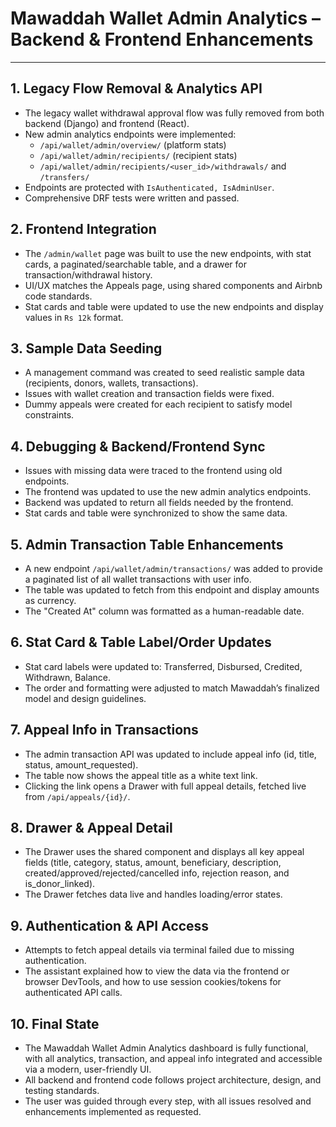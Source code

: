 # Mawaddah Wallet Admin Analytics – Backend & Frontend Enhancements

---

## 1. Legacy Flow Removal & Analytics API
- The legacy wallet withdrawal approval flow was fully removed from both backend (Django) and frontend (React).
- New admin analytics endpoints were implemented:
  - `/api/wallet/admin/overview/` (platform stats)
  - `/api/wallet/admin/recipients/` (recipient stats)
  - `/api/wallet/admin/recipients/<user_id>/withdrawals/` and `/transfers/`
- Endpoints are protected with `IsAuthenticated, IsAdminUser`.
- Comprehensive DRF tests were written and passed.

## 2. Frontend Integration
- The `/admin/wallet` page was built to use the new endpoints, with stat cards, a paginated/searchable table, and a drawer for transaction/withdrawal history.
- UI/UX matches the Appeals page, using shared components and Airbnb code standards.
- Stat cards and table were updated to use the new endpoints and display values in `Rs 12k` format.

## 3. Sample Data Seeding
- A management command was created to seed realistic sample data (recipients, donors, wallets, transactions).
- Issues with wallet creation and transaction fields were fixed.
- Dummy appeals were created for each recipient to satisfy model constraints.

## 4. Debugging & Backend/Frontend Sync
- Issues with missing data were traced to the frontend using old endpoints.
- The frontend was updated to use the new admin analytics endpoints.
- Backend was updated to return all fields needed by the frontend.
- Stat cards and table were synchronized to show the same data.

## 5. Admin Transaction Table Enhancements
- A new endpoint `/api/wallet/admin/transactions/` was added to provide a paginated list of all wallet transactions with user info.
- The table was updated to fetch from this endpoint and display amounts as currency.
- The "Created At" column was formatted as a human-readable date.

## 6. Stat Card & Table Label/Order Updates
- Stat card labels were updated to: Transferred, Disbursed, Credited, Withdrawn, Balance.
- The order and formatting were adjusted to match Mawaddah’s finalized model and design guidelines.

## 7. Appeal Info in Transactions
- The admin transaction API was updated to include appeal info (id, title, status, amount_requested).
- The table now shows the appeal title as a white text link.
- Clicking the link opens a Drawer with full appeal details, fetched live from `/api/appeals/{id}/`.

## 8. Drawer & Appeal Detail
- The Drawer uses the shared component and displays all key appeal fields (title, category, status, amount, beneficiary, description, created/approved/rejected/cancelled info, rejection reason, and is_donor_linked).
- The Drawer fetches data live and handles loading/error states.

## 9. Authentication & API Access
- Attempts to fetch appeal details via terminal failed due to missing authentication.
- The assistant explained how to view the data via the frontend or browser DevTools, and how to use session cookies/tokens for authenticated API calls.

## 10. Final State
- The Mawaddah Wallet Admin Analytics dashboard is fully functional, with all analytics, transaction, and appeal info integrated and accessible via a modern, user-friendly UI.
- All backend and frontend code follows project architecture, design, and testing standards.
- The user was guided through every step, with all issues resolved and enhancements implemented as requested. 